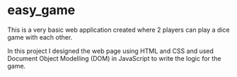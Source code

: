 # easy_game

This is a very basic web application created where 2 players can play a dice game with each other.

In this project I designed the web page using HTML and CSS 
and used Document Object Modelling (DOM) in JavaScript to write the logic for the game.
